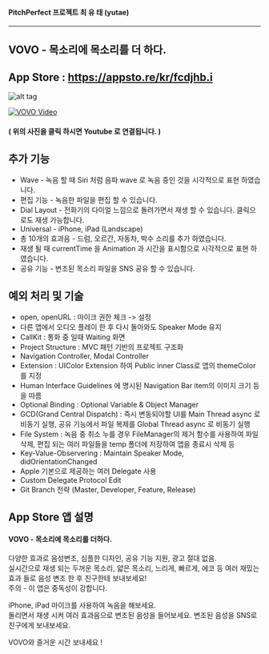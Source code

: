 #### PitchPerfect 프로젝트  최 유 태 (yutae)
------------------------------
## VOVO - 목소리에 목소리를 더 하다.
## App Store : https://appsto.re/kr/fcdjhb.i

![alt tag](https://cloud.githubusercontent.com/assets/14192093/22065992/213d711e-ddce-11e6-87ca-07327d4c53e7.jpg)


[![VOVO Video](https://cloud.githubusercontent.com/assets/14192093/21926578/b35cb6b6-d9c5-11e6-9aef-d29433b0b9cd.png)](https://youtu.be/rXhGd22EPY8 "VOVO Video")
#### ( 위의 사진을 클릭 하시면 Youtube 로 연결됩니다. )

## 추가 기능
+ Wave - 녹음 할 때 Siri 처럼 음파 wave 로 녹음 중인 것을 시각적으로 표현 하였습니다.
+ 편집 기능 - 녹음한 파일을 편집 할 수 있습니다.
+ Dial Layout - 전화기의 다이얼 느낌으로 돌려가면서 재생 할 수 있습니다. 클릭으로도 재생 가능합니다.
+ Universal - iPhone, iPad (Landscape)
+ 총 10개의 효과음 - 드럼, 오르간, 자동차, 박수 소리를 추가 하였습니다.
+ 재생 될 때 currentTime 을 Animation 과 시간을 표시함으로 시각적으로 표현 하였습니다.
+ 공유 기능 - 변조된 목소리 파일을 SNS 공유 할 수 있습니다.


## 예외 처리 및 기술
+ open, openURL : 마이크 권한 체크 -> 설정
+ 다른 앱에서 오디오 플레이 한 후 다시 돌아와도 Speaker Mode 유지
+ CallKit : 통화 중 일때 Waiting 화면
+ Project Structure : MVC 패턴 기반의 프로젝트 구조화
+ Navigation Controller, Modal Controller
+ Extension : UIColor Extension 하여 Public inner Class로 앱의 themeColor를 지정
+ Human Interface Guidelines 에 명시된 Navigation Bar item의 이미지 크기 등을 따름
+ Optional Binding : Optional Variable & Object Manager
+ GCD(Grand Central Dispatch) : 즉시 변동되야할 UI를 Main Thread async 로 비동기 실행, 공유 기능에서 파일 복제를 Global Thread async 로 비동기 실행
+ File System : 녹음 중 취소 누를 경우 FileManager의 제거 함수를 사용하여 파일 삭제, 편집 되는 여러 파일들을 temp 폴더에 저장하여 앱을 종료시 삭제 등
+ Key-Value-Observering : Maintain Speaker Mode, didOrientationChanged
+ Apple 기본으로 제공하는 여러 Delegate 사용
+ Custom Delegate Protocol Edit
+ Git Branch 전략 (Master, Developer, Feature, Release)

## App Store 앱 설명
#### VOVO - 목소리에 목소리를 더하다.
다양한 효과로 음성변조, 심플한 디자인, 공유 기능 지원, 광고 절대 없음. <br>
실시간으로 재생 되는 두꺼운 목소리, 얇은 목소리, 느리게, 빠르게, 에코 등 여러 재밌는 효과 들로 음성 변조 한 후 친구한테 보내보세요! <br>
주의 - 이 앱은 중독성이 강합니다.

iPhone, iPad 마이크를 사용하여 녹음을 해보세요. <br>
돌리면서 재생 시켜 여러 효과음으로 변조된 음성을 들어보세요.
변조된 음성을 SNS로 친구에게 보내보세요.

VOVO와 즐거운 시간 보내세요 !
